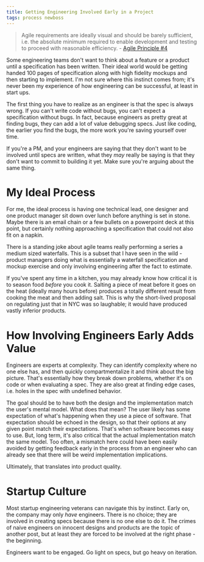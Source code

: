 ```yaml
---
title: Getting Engineering Involved Early in a Project
tags: process newboss
---
```


> Agile requirements are ideally visual and should be barely sufficient, i.e. the absolute
minimum required to enable development and testing to proceed with reasonable efficiency.
                    - [Agile Principle #4](http://www.allaboutagile.com/agile-principle-4-agile-requirements-are-barely-sufficient/#sthash.wIvPTKXl.dpuf)

Some engineering teams don't want to think about a feature or a product until a specification has
been written. Their ideal world would be getting handed 100 pages of specification along with high
fidelity mockups and then starting to implement. I'm not sure where this instinct comes from; it's
never been my experience of how engineering can be successful, at least in start ups.

The first thing you have to realize as an engineer is that the spec is always wrong. If you can't
write code without bugs, you can't expect a specification without bugs. In fact, because engineers
as pretty great at finding bugs, they can add a lot of value debugging specs. Just like coding,
the earlier you find the bugs, the more work you're saving yourself over time.

If you're a PM, and your engineers are saying that they don't want to be involved until specs are
written, what they *may* really be saying is that they don't want to commit to building it yet.
Make sure you're arguing about the same thing.


# My Ideal Process

For me, the ideal process is having one technical lead, one designer and one product manager sit
down over lunch before anything is set in stone. Maybe there is an email chain or a few bullets on
a powerpoint deck at this point, but certainly nothing approaching a specification that could not
also fit on a napkin.

There is a standing joke about agile teams really performing a series a medium sized waterfalls.
This is a subset that I have seen in the wild - product managers doing what is essentially a
waterfall specification and mockup exercise and only involving engineering after the fact to
estimate.

If you've spent any time in a kitchen, you may already know how critical it is to season food
*before* you cook it. Salting a piece of meat before it goes on the heat (ideally many hours before)
produces a totally different result from cooking the meat and then adding salt. This is why the
short-lived proposal on regulating just that in NYC was so laughable; it would have produced vastly
inferior products.


# How Involving Engineers Early Adds Value

Engineers are experts at complexity. They can identify complexity where no one else has, and then
quickly compartmentalize it and think about the big picture. That's essentially how they break
down problems, whether it's on code or when evaluating a spec. They are also great at finding edge
cases, i.e. holes in the spec with undefined behavior.

The goal should be to have both the design and the implementation match the user's mental model.
What does that mean? The user likely has some expectation of what's happening when they use a piece
of software. That expectation should be echoed in the design, so that their options at any given
point match their expectations. That's when software becomes easy to use. But, long term, it's also
critical that the actual implementation match the same model. Too often, a mismatch here could have
been easily avoided by getting feedback early in the process from an engineer who can already see
that there will be weird implementation implications.

Ultimately, that translates into product quality.


# Startup Culture

Most startup engineering veterans can navigate this by instinct. Early on, the company may only
*have* engineers. There is no choice; they are involved in creating specs because there is no one
else to do it. The crimes of naive engineers on innocent designs and products are the topic of
another post, but at least they are forced to be involved at the right phase - the beginning.

Engineers want to be engaged. Go light on specs, but go heavy on iteration.
